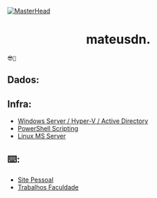 [![MasterHead](https://cdnb.artstation.com/p/assets/images/images/056/226/281/original/mateus-m-cc.gif?1668735319)](https://www.artstation.com/matd2d)
<h1 align="center">mateusdn.</h1>

`😎🤙`

## Dados:


## Infra:
 * <a href="https://github.com/mateusdn/windows-server/">Windows Server / Hyper-V / Active Directory</a>
 * <a href="https://github.com/mateusdn/powershell">PowerShell Scripting</a>
 * <a href="https://github.com/mateusdn/linux-minecraft-server">Linux MS Server</a>

 ## ⌨️:
 * <a href="https://github.com/mateusdn/website?tab=readme-ov-file">Site Pessoal</a>
 * <a href="https://github.com/mateusdn/trabs-faculdade/blob/main/calc_notas.py">Trabalhos Faculdade</a>



